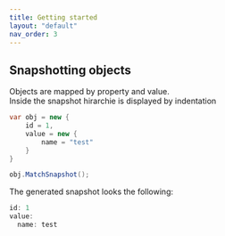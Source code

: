 ```yaml
---
title: Getting started
layout: "default"
nav_order: 3
---
```

## Snapshotting objects
Objects are mapped by property and value.  
Inside the snapshot hirarchie is displayed by indentation
```csharp
var obj = new {
    id = 1,
    value = new {
        name = "test"
    }
}

obj.MatchSnapshot();
```
  
The generated snapshot looks the following:
```csharp
id: 1
value:
  name: test
```
